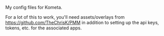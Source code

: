 My config files for Kometa.

For a lot of this to work, you'll need assets/overlays from https://github.com/TheChrisK/PMM in addition to setting up the api keys, tokens, etc. for the associated apps.
